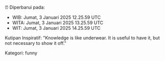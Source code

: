 ⏰ Diperbarui pada:
- WIB: Jumat, 3 Januari 2025 12.25.59 UTC
- WITA: Jumat, 3 Januari 2025 13.25.59 UTC
- WIT: Jumat, 3 Januari 2025 14.25.59 UTC

Kutipan Inspiratif:
"Knowledge is like underwear. It is useful to have it, but not necessary to show it off."


Kategori: funny

